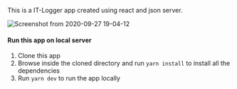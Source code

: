 This is a IT-Logger app created using react and json server.

![Screenshot from 2020-09-27 19-04-12](https://user-images.githubusercontent.com/34328907/94365903-4b489400-00f4-11eb-9986-e950eaa33fc7.png)


#### Run this app on local server
1. Clone this app
2. Browse inside the cloned directory and run `yarn install` to install all the dependencies
3. Run `yarn dev` to run the app locally
